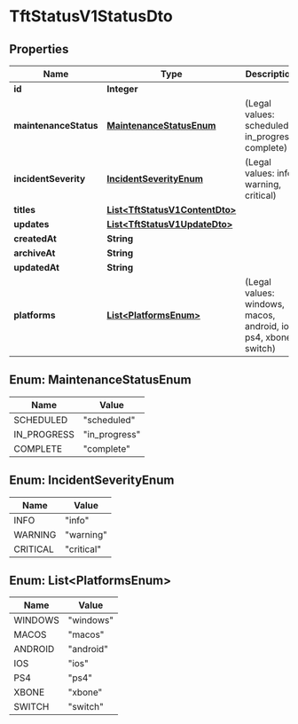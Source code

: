 

# TftStatusV1StatusDto


## Properties

| Name | Type | Description | Notes |
|------------ | ------------- | ------------- | -------------|
|**id** | **Integer** |  |  |
|**maintenanceStatus** | [**MaintenanceStatusEnum**](#MaintenanceStatusEnum) | (Legal values:  scheduled,  in_progress,  complete) |  |
|**incidentSeverity** | [**IncidentSeverityEnum**](#IncidentSeverityEnum) | (Legal values:  info,  warning,  critical) |  |
|**titles** | [**List&lt;TftStatusV1ContentDto&gt;**](TftStatusV1ContentDto.md) |  |  |
|**updates** | [**List&lt;TftStatusV1UpdateDto&gt;**](TftStatusV1UpdateDto.md) |  |  |
|**createdAt** | **String** |  |  |
|**archiveAt** | **String** |  |  |
|**updatedAt** | **String** |  |  |
|**platforms** | [**List&lt;PlatformsEnum&gt;**](#List&lt;PlatformsEnum&gt;) | (Legal values: windows, macos, android, ios, ps4, xbone, switch) |  |



## Enum: MaintenanceStatusEnum

| Name | Value |
|---- | -----|
| SCHEDULED | &quot;scheduled&quot; |
| IN_PROGRESS | &quot;in_progress&quot; |
| COMPLETE | &quot;complete&quot; |



## Enum: IncidentSeverityEnum

| Name | Value |
|---- | -----|
| INFO | &quot;info&quot; |
| WARNING | &quot;warning&quot; |
| CRITICAL | &quot;critical&quot; |



## Enum: List&lt;PlatformsEnum&gt;

| Name | Value |
|---- | -----|
| WINDOWS | &quot;windows&quot; |
| MACOS | &quot;macos&quot; |
| ANDROID | &quot;android&quot; |
| IOS | &quot;ios&quot; |
| PS4 | &quot;ps4&quot; |
| XBONE | &quot;xbone&quot; |
| SWITCH | &quot;switch&quot; |



